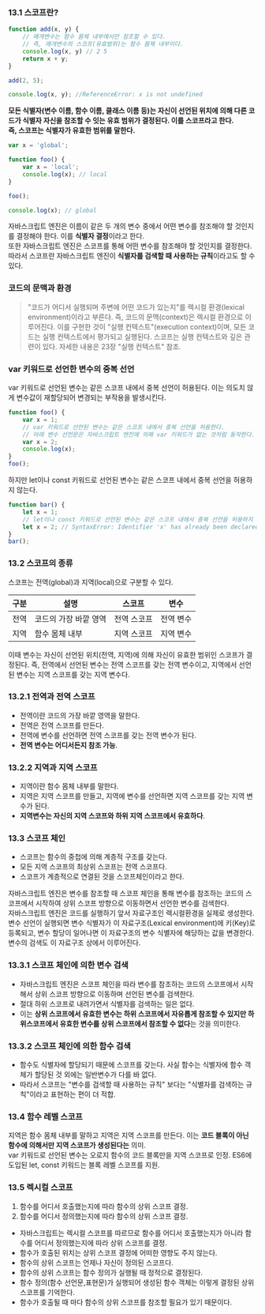 ### 13.1 스코프란?

```javascript
function add(x, y) {
    // 매개변수는 함수 몸체 내부에서만 참조할 수 있다.
    // 즉, 매개변수의 스코프(유효범위)는 함수 몸체 내부이다.
    console.log(x, y) // 2 5
    return x + y;
}

add(2, 5);

console.log(x, y); //ReferenceError: x is not undefined
```

**모든 식별자(변수 이름, 함수 이름, 클래스 이름 등)는 자신이 선언된 위치에 의해 다른 코드가 식별자 자신을 참조할 수 잇는 유효 범위가
결정된다. 이를 스코프라고 한다.    
즉, 스코프는 식별자가 유효한 범위를 말한다.**

```javascript
var x = 'global';

function foo() {
    var x = 'local';
    console.log(x); // local
}

foo();

console.log(x); // global
```
자바스크립트 엔진은 이름이 같은 두 개의 변수 중에서 어떤 변수를 참조해야 할 것인지를 결정해야 한다. 이를 **식별자 결정**이라고 한다.   
또한 자바스크립트 엔진은 스코프를 통해 어떤 변수를 참조해야 할 것인지를 결정한다. 따라서 스코프란 자바스크립트 엔진이 **식별자를 검색할 때 사용하는
규칙**이라고도 할 수 있다.

### 코드의 문맥과 환경
> "코드가 어디서 실행되며 주변에 어떤 코드가 있는지"를 렉시컬 환경(lexical environment)이라고 부른다.
> 즉, 코드의 문맥(context)은 렉시컬 환경으로 이루어진다.
> 이를 구현한 것이 "실행 컨텍스트"(execution context)이며, 모든 코드는 실행 컨텍스트에서 평가되고 실행된다.
> 스코프는 실행 컨텍스트와 깊은 관련이 있다. 자세한 내용은 23장 "실행 컨텍스트" 참조.


### var 키워드로 선언한 변수의 중복 선언
var 키워드로 선언된 변수는 같은 스코프 내에서 중복 선언이 허용된다. 이는 의도치 않게 변수값이 재할당되어 변경되는 부작용을 발생시킨다.
```javascript
function foo() {
    var x = 1;
    // var 키워드로 선언된 변수는 같은 스코프 내에서 중복 선언을 허용한다.
    // 아래 변수 선언문은 자바스크립트 엔진에 의해 var 키워드가 없는 것처럼 동작한다.
    var x = 2;
    console.log(x);
}
foo();
```
하지만 let이나 const 키워드로 선언된 변수는 같은 스코프 내에서 중복 선언을 허용하지 않는다.
```javascript
function bar() {
    let x = 1;
    // let이나 const 키워드로 선언된 변수는 같은 스코프 내에서 중복 선언을 허용하지 않는다.
    let x = 2; // SyntaxError: Identifier 'x' has already been declared
}
bar();
```

### 13.2 스코프의 종류
스코프는 전역(global)과 지역(local)으로 구분할 수 있다.

|구분|설명|스코프|변수|
|---|---|---|---|
|전역|코드의 가장 바깥 영역|전역 스코프|전역 변수|
|지역|함수 몸체 내부|지역 스코프|지역 변수|

이때 변수는 자신이 선언된 위치(전역, 지역)에 의해 자신이 유효한 범위인 스코프가 결정된다. 즉, 전역에서 선언된 변수는 
전역 스코프를 갖는 전역 변수이고, 지역에서 선언된 변수는 지역 스코프를 갖는 지역 변수다.

### 13.2.1 전역과 전역 스코프
- 전역이란 코드의 가장 바깥 영역을 말한다. 
- 전역은 전역 스코프를 만든다. 
- 전역에 변수를 선언하면 전역 스코프를 갖는 전역 변수가 된다. 
- **전역 변수는 어디서든지 참조 가능**.

### 13.2.2 지역과 지역 스코프
- 지역이란 함수 몸체 내부를 말한다. 
- 지역은 지역 스코프를 만들고, 지역에 변수를 선언하면 지역 스코프를 갖는 지역 변수가 된다.
- **지역변수는 자신의 지역 스코프와 하위 지역 스코프에서 유효하다**.

### 13.3 스코프 체인
- 스코프는 함수의 중첩에 의해 계층적 구조를 갖는다.
- 모든 지역 스코프의 최상위 스코프는 전역 스코프다.
- 스코프가 계층적으로 연결된 것을 스코프체인이라고 한다.

자바스크립트 엔진은 변수를 참조할 때 스코프 체인을 통해 변수를 참조하는 코드의 스코프에서 시작하여
상위 스코프 방향으로 이동하면서 선언한 변수를 검색한다.   
자바스크립트 엔진은 코드를 실행하기 앞서 자료구조인 렉시컬환경을 실제로 생성한다. 변수 선언이 실행되면 변수 식별자가
이 자료구조(Lexical environment)에 키(Key)로 등록되고, 변수 할당이 일어나면 이 자료구조의 변수 식별자에 해당하는 값을 변경한다. 
변수의 검색도 이 자료구조 상에서 이루어진다.

### 13.3.1 스코프 체인에 의한 변수 검색
- 자바스크립트 엔진은 스코프 체인을 따라 변수를 참조하는 코드의 스코프에서 시작해서 상위 스코프 방향으로 이동하며 선언된 변수를 검색한다.
- 절대 하위 스코프로 내려가면서 식별자를 검색하는 일은 없다.  
- 이는 **상위 스코프에서 유효한 변수는 하위 스코프에서 자유롭게 참조할 수 있지만 하위스코프에서 유효한 변수를 상위 스코프에서 참조할 수 없다**는
것을 의미한다.

### 13.3.2 스코프 체인에 의한 함수 검색
- 함수도 식별자에 할당되기 때문에 스코프를 갖는다. 사실 함수는 식별자에 함수 객체가 할당된 것 외에는 일반변수가 다를 바 없다.
- 따라서 스코프는 "변수를 검색할 때 사용하는 규칙" 보다는 "식별자를 검색하는 규칙"이라고 표현하는 편이 더 적합.

### 13.4 함수 레벨 스코프
지역은 함수 몸체 내부를 말하고 지역은 지역 스코프를 만든다. 이는 **코드 블록이 아닌 함수에 의해서만 지역 스코프가 생성된다는** 의미.   
var 키워드로 선언된 변수는 오로지 함수의 코드 블록만을 지역 스코프로 인정.
ES6에 도입된 let, const 키워드는 블록 레벨 스코프를 지원.

### 13.5 렉시컬 스코프

1. 함수를 어디서 호출했는지에 따라 함수의 상위 스코프 결정.
2. 함수를 어디서 정의했는지에 따라 함수의 상위 스코프 결정.

- 자바스크립트는 렉시컬 스코프를 따르므로 함수를 어디서 호출했는지가 아니라 함수를 어디서 정의했는지에 따라 상위 스코프를 결정.
- 함수가 호출된 위치는 상위 스코프 결정에 어떠한 영향도 주지 않는다.
- 함수의 상위 스코프는 언제나 자신이 정의된 스코프다.
- 함수의 상위 스코프는 함수 정의가 실행될 때 정적으로 결정된다.
- 함수 정의(함수 선언문,표현문)가 실행되어 생성된 함수 객체는 이렇게 결정된 상위 스코프를 기억한다.
- 함수가 호출될 때 마다 함수의 상위 스코프를 참조할 필요가 있기 때문이다.
